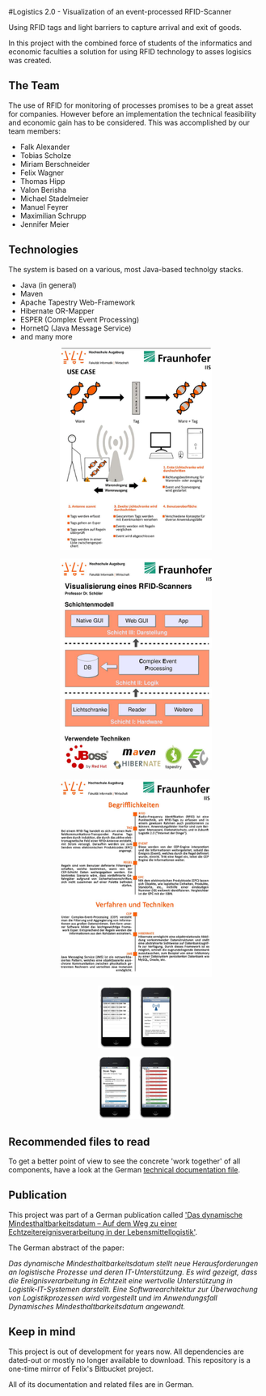 #Logistics 2.0 - Visualization of an event-processed RFID-Scanner

Using RFID tags and light barriers to capture arrival and exit of goods.

In this project with the combined force of students of the informatics and economic faculties a solution for  using RFID technology to asses logisics was created.

## The Team
The use of RFID for monitoring of processes promises to be a great asset for companies. However before an
implementation the technical feasibility and economic gain has to be considered. This was accomplished by our team members:

* Falk Alexander
* Tobias Scholze 
* Miriam Berschneider
* Felix Wagner
* Thomas Hipp
* Valon Berisha
* Michael Stadelmeier
* Manuel Feyrer
* Maximilian Schrupp
* Jennifer Meier

## Technologies
The system is based on a various, most Java-based technolgy stacks.

* Java (in general)
* Maven
* Apache Tapestry Web-Framework
* Hibernate OR-Mapper
* ESPER (Complex Event Processing)
* HornetQ (Java Message Service)
* and many more

<center>
	<a href="https://github.com/tscholze/java-logistics-rfid-cep-ui/blob/master/doc/screenshots/poster-1.png"><img src="https://github.com/tscholze/java-logistics-rfid-cep-ui/blob/master/doc/screenshots/poster-1.png" width="300" title="Usecase" /></a>

<a href="https://github.com/tscholze/java-logistics-rfid-cep-ui/blob/master/doc/screenshots/poster-2.png"><img src="https://github.com/tscholze/java-logistics-rfid-cep-ui/blob/master/doc/screenshots/poster-2.png" width="300" title="Technologies"/></a>

<a hef="https://github.com/tscholze/java-logistics-rfid-cep-ui/blob/master/doc/screenshots/poster-3.png"><img src="https://github.com/tscholze/java-logistics-rfid-cep-ui/blob/master/doc/screenshots/poster-3.png" width="300" title="Glossary"/></a>

<a hef="https://github.com/tscholze/java-logistics-rfid-cep-ui/blob/master/doc/screenshots/poster-3.png"><img src="https://github.com/tscholze/java-logistics-rfid-cep-ui/blob/master/doc/screenshots/mobile-ui-1.png" width="150" title="Native mobile UI"/></a>

<a hef="https://github.com/tscholze/java-logistics-rfid-cep-ui/blob/master/doc/screenshots/poster-3.png"><img src="https://github.com/tscholze/java-logistics-rfid-cep-ui/blob/master/doc/screenshots/mobile-ui-2.png" width="150" title="Web-based mobile UI"/></a>

</center>

## Recommended files to read
To get a better point of view to see the concrete 'work together' of all components, have a look at the German [technical documentation file](https://github.com/tscholze/java-logistics-rfid-cep-ui/blob/master/doc/technische_dokumentation.pdf).

## Publication
This project was part of a German publication called ['Das dynamische Mindesthaltbarkeitsdatum – Auf dem Weg zu einer Echtzeitereignisverarbeitung in der Lebensmittellogistik'](http://www.btw-2013.de/proceedings/Das%20dynamische%20Mindesthaltbarkeitsdatum%20%20Auf%20dem%20Weg%20zu%20einer%20Echtzeitereignisverarbeitung%20in%20der%20Lebensmittellogistik.pdf). 

The German abstract of the paper:

*Das dynamische Mindesthaltbarkeitsdatum stellt neue Herausforderungen an logistische Prozesse und deren IT-Unterstützung. Es wird gezeigt, dass die Ereignisverarbeitung in Echtzeit eine wertvolle Unterstützung in Logistik-IT-Systemen darstellt. Eine Softwarearchitektur zur Überwachung von Logistikprozessen wird vorgestellt und im Anwendungsfall Dynamisches Mindesthaltbarkeitsdatum angewandt.*

## Keep in mind
This project is out of development for years now. All dependencies are dated-out or mostly no longer available to download. This repository is a one-time mirror of Felix's Bitbucket project.

All of its documentation and related files are in German.
